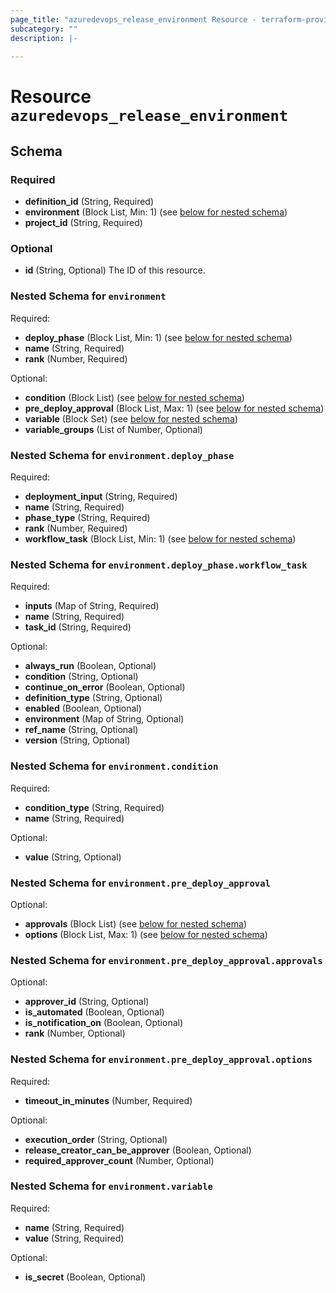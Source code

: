 ```yaml
---
page_title: "azuredevops_release_environment Resource - terraform-provider-azuredevops"
subcategory: ""
description: |-
  
---
```


# Resource `azuredevops_release_environment`





## Schema

### Required

- **definition_id** (String, Required)
- **environment** (Block List, Min: 1) (see [below for nested schema](#nestedblock--environment))
- **project_id** (String, Required)

### Optional

- **id** (String, Optional) The ID of this resource.

<a id="nestedblock--environment"></a>
### Nested Schema for `environment`

Required:

- **deploy_phase** (Block List, Min: 1) (see [below for nested schema](#nestedblock--environment--deploy_phase))
- **name** (String, Required)
- **rank** (Number, Required)

Optional:

- **condition** (Block List) (see [below for nested schema](#nestedblock--environment--condition))
- **pre_deploy_approval** (Block List, Max: 1) (see [below for nested schema](#nestedblock--environment--pre_deploy_approval))
- **variable** (Block Set) (see [below for nested schema](#nestedblock--environment--variable))
- **variable_groups** (List of Number, Optional)

<a id="nestedblock--environment--deploy_phase"></a>
### Nested Schema for `environment.deploy_phase`

Required:

- **deployment_input** (String, Required)
- **name** (String, Required)
- **phase_type** (String, Required)
- **rank** (Number, Required)
- **workflow_task** (Block List, Min: 1) (see [below for nested schema](#nestedblock--environment--deploy_phase--workflow_task))

<a id="nestedblock--environment--deploy_phase--workflow_task"></a>
### Nested Schema for `environment.deploy_phase.workflow_task`

Required:

- **inputs** (Map of String, Required)
- **name** (String, Required)
- **task_id** (String, Required)

Optional:

- **always_run** (Boolean, Optional)
- **condition** (String, Optional)
- **continue_on_error** (Boolean, Optional)
- **definition_type** (String, Optional)
- **enabled** (Boolean, Optional)
- **environment** (Map of String, Optional)
- **ref_name** (String, Optional)
- **version** (String, Optional)



<a id="nestedblock--environment--condition"></a>
### Nested Schema for `environment.condition`

Required:

- **condition_type** (String, Required)
- **name** (String, Required)

Optional:

- **value** (String, Optional)


<a id="nestedblock--environment--pre_deploy_approval"></a>
### Nested Schema for `environment.pre_deploy_approval`

Optional:

- **approvals** (Block List) (see [below for nested schema](#nestedblock--environment--pre_deploy_approval--approvals))
- **options** (Block List, Max: 1) (see [below for nested schema](#nestedblock--environment--pre_deploy_approval--options))

<a id="nestedblock--environment--pre_deploy_approval--approvals"></a>
### Nested Schema for `environment.pre_deploy_approval.approvals`

Optional:

- **approver_id** (String, Optional)
- **is_automated** (Boolean, Optional)
- **is_notification_on** (Boolean, Optional)
- **rank** (Number, Optional)


<a id="nestedblock--environment--pre_deploy_approval--options"></a>
### Nested Schema for `environment.pre_deploy_approval.options`

Required:

- **timeout_in_minutes** (Number, Required)

Optional:

- **execution_order** (String, Optional)
- **release_creator_can_be_approver** (Boolean, Optional)
- **required_approver_count** (Number, Optional)



<a id="nestedblock--environment--variable"></a>
### Nested Schema for `environment.variable`

Required:

- **name** (String, Required)
- **value** (String, Required)

Optional:

- **is_secret** (Boolean, Optional)


